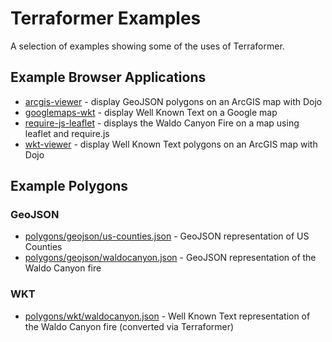 # Terraformer Examples

A selection of examples showing some of the uses of Terraformer.

## Example Browser Applications

* [arcgis-viewer](examples/arcgis-viewer/) - display GeoJSON polygons on an ArcGIS map with Dojo
* [googlemaps-wkt](examples/googlemaps-wkt/) - display Well Known Text on a Google map
* [require-js-leaflet](examples/require-js-leaflet/) - displays the Waldo Canyon Fire on a map using leaflet and require.js
* [wkt-viewer](examples/wkt-viewer/) - display Well Known Text polygons on an ArcGIS map with Dojo

## Example Polygons

### GeoJSON

* [polygons/geojson/us-counties.json](examples/polygons/geojson/us-counties.json) - GeoJSON representation of US Counties
* [polygons/geojson/waldocanyon.json](examples/polygons/geojson/waldocanyon.json) - GeoJSON representation of the Waldo Canyon fire

### WKT

* [polygons/wkt/waldocanyon.json](examples/polygons/wkt/waldocanyon.wkt) - Well Known Text representation of the Waldo Canyon fire (converted via Terraformer)
